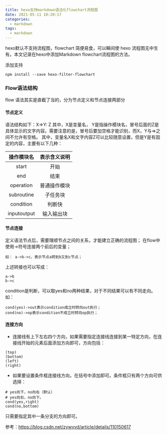 ```yaml
---
title: hexo支持markdown语法化flowchart流程图
date: 2021-05-11 10:20:17
categories:
  - markdown
tags:
  - markdown
---
```




hexo默认不支持流程图，flowchart 简便易食，可以瞬间使 hexo 流程图无中生有。本文记录在hexo中添加Markdown flowchart流程图的方法。

添加支持

```shell
npm install --save hexo-filter-flowchart
```

### Flow语法结构

flow 语法其实是直截了当的，分为节点定义和节点连接两部分

#### 节点定义

语法结构如下：X=>Y: Z
其中，X是变量名， Y是指操作模块名，冒号后面的Z是具体显示的文字内容。需要注意的是，冒号后要加空格才能识别，而X，Y与=>之间不允许有空格。
其中，变量名X和文字内容Z可以比较随意设置，但是Y是有固定的内容，主要有以下几种：

| 操作模块名 | 表示含义说明 |
| :----: | :----: |
| start | 开始 |
| end | 结束 |
| operation | 普通操作模块 |
| subroutine | 子任务块 |
| condition | 判断快 |
| inputoutput | 输入输出块 |

#### 节点连接

定义语法节点后，需要理顺节点之间的关系，才能建立正确的流程图；
在flow中使用->符号连接两个前后的变量；

```
如： a->b->c，表示节点a转到b又到c节点；
```


上述转接也可以写成：

```
a->b
b->c
```


condition是判断，可以取yes和no两种结果，对于不同结果可以有不同走向。如：

```
cond(yes)->out表示condition成立时转向out执行；
cond(no)->op表示condition不成立时转向op执行；
```

#### 连接方向

- 连接线有上下左右四个方向，如果需要指定连接线连接到某一特定方向，在连接线开始的元素后面添加方向即可，方向包括：

````
(top)
(bottom)
(left)
(right)
````

- 如果要设置条件框连接线方向，在括号中添加即可。条件框只有两个方向可供选择：

````
# yes向下，no向右（默认）
# yes向右，no向下。
cond(yes,right)
cond(no,bottom)
````

只需要指定其中一条分支的方向即可。

参考：https://blog.csdn.net/zywvvd/article/details/110150617